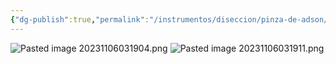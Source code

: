```yaml
---
{"dg-publish":true,"permalink":"/instrumentos/diseccion/pinza-de-adson/"}
---
```


![Pasted image 20231106031904.png](/img/user/Sem-1/Cirugia%20Bucal%20I/Medias/Pasted%20image%2020231106031904.png)
![Pasted image 20231106031911.png](/img/user/Sem-1/Cirugia%20Bucal%20I/Medias/Pasted%20image%2020231106031911.png)